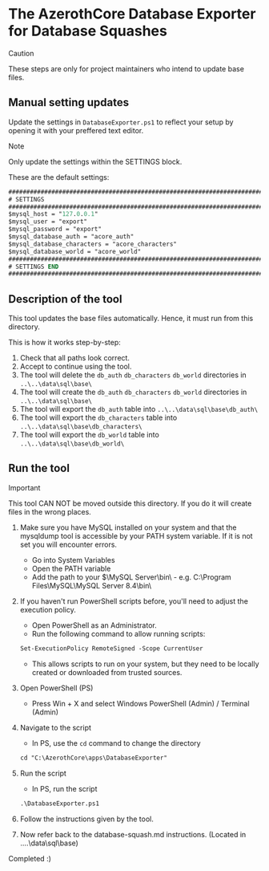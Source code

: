 # The AzerothCore Database Exporter for Database Squashes

> [!CAUTION]
> These steps are only for project maintainers who intend to update base files.

## Manual setting updates

Update the settings in `DatabaseExporter.ps1` to reflect your setup by opening it with your preffered text editor.

> [!NOTE]
> Only update the settings within the SETTINGS block.

These are the default settings:
```ps
########################################################################################
# SETTINGS                                                                             #
########################################################################################
$mysql_host = "127.0.0.1"
$mysql_user = "export"
$mysql_password = "export"
$mysql_database_auth = "acore_auth"
$mysql_database_characters = "acore_characters"
$mysql_database_world = "acore_world"
########################################################################################
# SETTINGS END                                                                         #
########################################################################################
```

## Description of the tool

This tool updates the base files automatically. Hence, it must run from this directory.

This is how it works step-by-step:

1. Check that all paths look correct.
2. Accept to continue using the tool.
3. The tool will delete the `db_auth` `db_characters` `db_world` directories in `..\..\data\sql\base\`
4. The tool will create the `db_auth` `db_characters` `db_world` directories in `..\..\data\sql\base\`
5. The tool will export the `db_auth` table into `..\..\data\sql\base\db_auth\`
6. The tool will export the `db_characters` table into `..\..\data\sql\base\db_characters\`
7. The tool will export the `db_world` table into `..\..\data\sql\base\db_world\`

## Run the tool

> [!IMPORTANT]
> This tool CAN NOT be moved outside this directory. If you do it will create files in the wrong places.

1. Make sure you have MySQL installed on your system and that the mysqldump tool is accessible by your PATH system variable. If it is not set you will encounter errors.

    - Go into System Variables
    - Open the PATH variable
    - Add the path to your $\MySQL Server\bin\ - e.g. C:\Program Files\MySQL\MySQL Server 8.4\bin\

2. If you haven't run PowerShell scripts before, you'll need to adjust the execution policy.

    - Open PowerShell as an Administrator.
    - Run the following command to allow running scripts:
    ```ps
    Set-ExecutionPolicy RemoteSigned -Scope CurrentUser
    ```
    - This allows scripts to run on your system, but they need to be locally created or downloaded from trusted sources.

3. Open PowerShell (PS)

    - Press Win + X and select Windows PowerShell (Admin) / Terminal (Admin)

4. Navigate to the script

    - In PS, use the `cd` command to change the directory
    ```ps
    cd "C:\AzerothCore\apps\DatabaseExporter"
    ```

5. Run the script

    - In PS, run the script
    ```ps
    .\DatabaseExporter.ps1
    ```

6. Follow the instructions given by the tool.

7. Now refer back to the database-squash.md instructions. (Located in ..\..\data\sql\base\)

Completed :)
